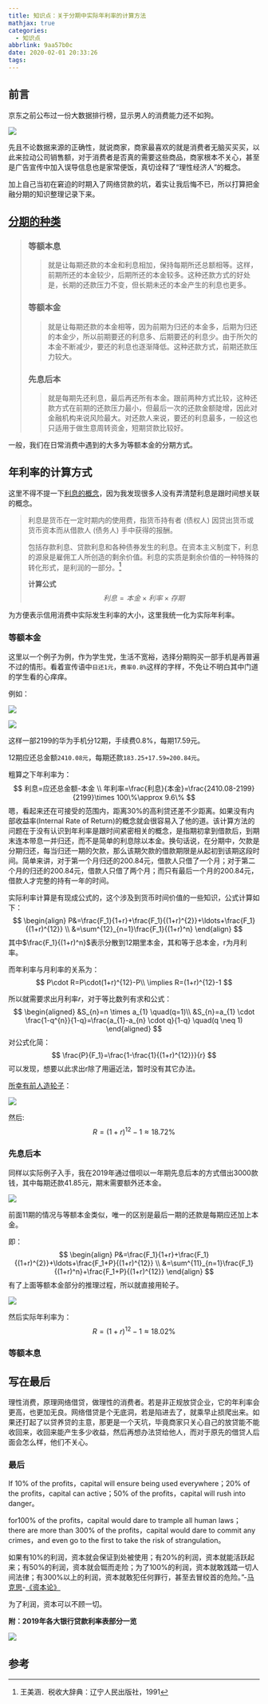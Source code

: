 ```yaml
---
title: 知识点：关于分期中实际年利率的计算方法
mathjax: true
categories:
  - 知识点
abbrlink: 9aa57b0c
date: 2020-02-01 20:33:26
tags:
---
```


## 前言

京东之前公布过一份大数据排行榜，显示男人的消费能力还不如狗。

![](https://cdn.jsdelivr.net/gh/a347807131/cdn/images/20200201204212.png)

先且不论数据来源的正确性，就说商家，商家最喜欢的就是消费者无脑买买买，以此来拉动公司销售额，对于消费者是否真的需要这些商品，商家根本不关心，甚至是广告宣传中加入误导信息也是家常便饭，真切诠释了“理性经济人”的概念。

加上自己当初在窘迫的时期入了网络贷款的坑，着实让我后悔不已，所以打算把金融分期的知识整理记录下来。

## [分期的种类](https://zhidao.baidu.com/question/937301741337321652.html )

> ### 等额本息
>
> > 就是让每期还款的本金和利息相加，保持每期所还总额相等。这样，前期所还的本金较少，后期所还的本金较多。这种还款方式的好处是，长期的还款压力不变，但长期未还的本金产生的利息也更多。
>
> ### 等额本金
>
> > 就是让每期还款的本金相等，因为前期为归还的本金多，后期为归还的本金少，所以前期要还的利息多、后期要还的利息少。由于所欠的本金不断减少，要还的利息也逐渐降低。这种还款方式，前期还款压力较大。
>
> ### 先息后本
>
> > 就是每期先还利息，最后再还所有本金。跟前两种方式比较，这种还款方式在前期的还款压力最小，但最后一次的还款金额陡增，因此对金融机构来说风险最大。对还款人来说，要还的利息最多，一般这也只适用于做生意周转资金，短期贷款比较好。

一般，我们在日常消费中遇到的大多为等额本金的分期方式。

## 年利率的计算方式

这里不得不提一下[利息的概念](https://baike.baidu.com/item/%E5%B9%B4%E5%88%A9%E7%8E%87/8247785?fr=aladdin)，因为我发现很多人没有弄清楚利息是跟时间想关联的概念。

> 利息是货币在一定时期内的使用费，指货币持有者 (债权人) 因贷出货币或货币资本而从借款人 (债务人) 手中获得的报酬。
>
> 包括存款利息、贷款利息和各种债券发生的利息。在资本主义制度下，利息的源泉是雇佣工人所创造的剩余价值。利息的实质是剩余价值的一种特殊的转化形式，是利润的一部分。[^1]
>
> **计算公式**
> $$
> 利息=本金\times 利率 \times 存期
> $$

为方便表示信用消费中实际发生利率的大小，这里我统一化为实际年利率。

### 等额本金

这里以一个例子为例，作为学生党，生活不宽裕，选择分期购买一部手机是再普遍不过的情形。看着宣传语中`日还1元`，`费率0.8%`这样的字样，不免让不明白其中门道的学生看的心痒痒。

例如：

![](https://cdn.jsdelivr.net/gh/a347807131/cdn/images/20200201221735.png)

![](https://cdn.jsdelivr.net/gh/a347807131/cdn/images/20200201222649.png)

这样一部2199的华为手机分12期，手续费0.8%，每期17.59元。

12期应还总金额`2410.08元`，每期还款`183.25+17.59=200.84元`。

粗算之下年利率为：
$$
利息=应还总金额-本金 \\
年利率=\frac{利息}{本金}=\frac{2410.08-2199}{2199}\times 100\%\approx 9.6\%
$$
嗯，看起来还在可接受的范围内，距离30%的高利贷还差不少距离。如果没有内部收益率(Internal Rate of  Return)的概念就会很容易入了他的道。该计算方法的问题在于没有认识到年利率是跟时间紧密相关的概念，是指期初拿到借款后，到期末连本带息一并归还，而不是简单的利息除以本金。换句话说，在分期中，欠款是分期归还，每当归还一期的欠款，那么该期欠款的借款期限是从起初到该期这段时间。简单来讲，对于第一个月归还的200.84元，借款人只借了一个月；对于第二个月的归还的200.84元，借款人只借了两个月；而只有最后一个月的200.84元，借款人才完整的持有一年的时间。

实际利率计算是有现成公式的，这个涉及到货币时间价值的一些知识，公式计算如下：
$$
\begin{align}
P&=\frac{F_1}{1+r}+\frac{F_1}{(1+r)^{2}}+\ldots+\frac{F_1}{(1+r)^{12}} \\
&=\sum^{12}_{n=1}\frac{F_1}{(1+r)^n}
\end{align}
$$
其中$\frac{F_1}{(1+r)^n}$表示分散到12期里本金，其和等于总本金，r为月利率。

而年利率与月利率的关系为：
$$
P\cdot R=P\cdot(1+r)^{12}-P\\
\implies R=(1+r)^{12}-1
$$


所以就需要求出月利率$r$，对于等比数列有求和公式：
$$
\begin{aligned}
&S_{n}=n \times a_{1} \quad(q=1)\\
&S_{n}=a_{1} \cdot \frac{1-q^{n}}{1-q}=\frac{a_{1}-a_{n} \cdot q}{1-q} \quad(q \neq 1)
\end{aligned}
$$
对公式化简：
$$
\frac{P}{F_1}=\frac{1-\frac{1}{(1+r)^{12}}}{r}
$$
可以发现，想要以此求出r除了用逼近法，暂时没有其它办法。

[所幸有前人造轮子](https://www.iguuu.com/app/irr)：

![](https://cdn.jsdelivr.net/gh/a347807131/cdn/images/20200201232701.png)

然后:
$$
R=(1+r)^{12}-1\approx18.72\%
$$

### 先息后本

同样以实际例子入手，我在2019年通过借呗以一年期先息后本的方式借出3000款钱，其中每期还款41.85元，期末需要额外还本金。

![](https://cdn.jsdelivr.net/gh/a347807131/cdn/images/20200202000659.png)

前面11期的情况与等额本金类似，唯一的区别是最后一期的还款是每期应还加上本金。

即：
$$
\begin{align}
P&=\frac{F_1}{1+r}+\frac{F_1}{(1+r)^{2}}+\ldots+\frac{F_1+P}{(1+r)^{12}} \\
&=\sum^{11}_{n=1}\frac{F_1}{(1+r)^n}+\frac{F_1+P}{(1+r)^{12}}
\end{align}
$$
有了上面等额本金部分的推理过程，所以就直接用轮子。

![](https://cdn.jsdelivr.net/gh/a347807131/cdn/images/20200201235710.png)

然后实际年利率为：
$$
R=(1+r)^{12}-1\approx18.02\%
$$

### 等额本息

## 写在最后

理性消费，原理网络借贷，做理性的消费者。若是非正规放贷企业，它的年利率会更高，也更加无良。网络借贷是个无底洞，若是陷进去了，就乘早止损爬出来。如果还打起了以贷养贷的主意，那更是一个天坑，毕竟商家只关心自己的放贷能不能收回来，收回来能产生多少收益，然后再想办法贷给他人，而对于原先的借贷人后面会怎么样，他们不关心。

### 最后

If 10% of the profits，capital will ensure being used everywhere；20% of the profits，capital can active；50% of the profits，capital will rush into danger。

for100% of the profits，capital would dare to trample all human laws； there are more than 300% of the profits，capital would dare to commit any crimes，and even go to the first to take the risk of strangulation。

如果有10%的利润，资本就会保证到处被使用；有20%的利润，资本就能活跃起来；有50%的利润，资本就会铤而走险；为了100%的利润，资本就敢践踏一切人间法律；有300%以上的利润，资本就敢犯任何罪行，甚至去冒绞首的危险。”-[马克思](https://www.baidu.com/s?wd=马克思&tn=SE_PcZhidaonwhc_ngpagmjz&rsv_dl=gh_pc_zhidao)-[《资本论》](https://www.baidu.com/s?wd=《资本论》&tn=SE_PcZhidaonwhc_ngpagmjz&rsv_dl=gh_pc_zhidao)

为了利润，资本可以不顾一切。

**附：2019年各大银行贷款利率表部分一览**

![](https://cdn.jsdelivr.net/gh/a347807131/cdn/images/20200202001331.png)

## 参考

[1]:https://www.cnblogs.com/Yang-Sen/p/11227108.html	"用数据分析计算分期消费利率"


[^1]: 王美涵．税收大辞典：辽宁人民出版社，1991

